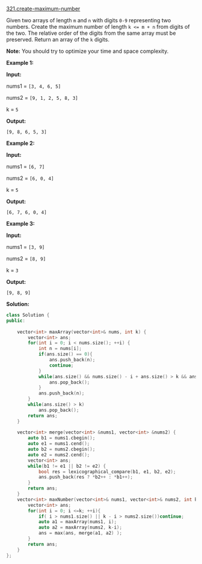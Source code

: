 [321.create-maximum-number](https://leetcode.com/problems/create-maximum-number/)  

Given two arrays of length `m` and `n` with digits `0-9` representing two numbers. Create the maximum number of length `k <= m + n` from digits of the two. The relative order of the digits from the same array must be preserved. Return an array of the `k` digits.

**Note:** You should try to optimize your time and space complexity.

**Example 1:**

  
**Input:**
  
nums1 = `[3, 4, 6, 5]`
  
nums2 = `[9, 1, 2, 5, 8, 3]`
  
k = `5`
  
**Output:**
  
`[9, 8, 6, 5, 3]`

**Example 2:**

  
**Input:**
  
nums1 = `[6, 7]`
  
nums2 = `[6, 0, 4]`
  
k = `5`
  
**Output:**
  
`[6, 7, 6, 0, 4]`

**Example 3:**

  
**Input:**
  
nums1 = `[3, 9]`
  
nums2 = `[8, 9]`
  
k = `3`
  
**Output:**
  
`[9, 8, 9]`  



**Solution:**  

```cpp
class Solution {
public:
    
    vector<int> maxArray(vector<int>& nums, int k) {
        vector<int> ans;
        for(int i = 0; i < nums.size(); ++i) {
            int n = nums[i];
            if(ans.size() == 0){
                ans.push_back(n);
                continue;
            }
            while(ans.size() && nums.size() - i + ans.size() > k && ans.back() < n){
                ans.pop_back();
            }
            ans.push_back(n);
        }
        while(ans.size() > k)
            ans.pop_back();
        return ans;
    }
    
    vector<int> merge(vector<int> &nums1, vector<int> &nums2) {
        auto b1 = nums1.cbegin();
        auto e1 = nums1.cend();
        auto b2 = nums2.cbegin();
        auto e2 = nums2.cend();
        vector<int> ans;
        while(b1 != e1 || b2 != e2) {
            bool res = lexicographical_compare(b1, e1, b2, e2);
            ans.push_back(res ? *b2++ : *b1++);
        }
        return ans;
    }
    vector<int> maxNumber(vector<int>& nums1, vector<int>& nums2, int k) {
        vector<int> ans;
        for(int i = 0; i <=k; ++i){
            if( i > nums1.size() || k - i > nums2.size())continue;
            auto a1 = maxArray(nums1, i);
            auto a2 = maxArray(nums2, k-i);
            ans = max(ans, merge(a1, a2) );
        }
        return ans;
    }
};
```
      